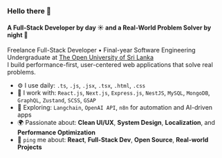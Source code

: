 ### Hello there 👋

#### A Full-Stack Developer by day ☀ and a Real-World Problem Solver by night 🌙

Freelance Full-Stack Developer • Final-year Software Engineering Undergraduate at [The Open University of Sri Lanka](https://www.ou.ac.lk)  
I build performance-first, user-centered web applications that solve real problems.

- ⚙️ I use daily: `.ts`, `.js`, `.jsx`, `.tsx`, `.html`, `.css`
- 🧠 I work with: `React.js`, `Next.js`, `Express.js`, `NestJS`, `MySQL`, `MongoDB`, `GraphQL`, `Zustand`, `SCSS`, `GSAP`
- 🤖 Exploring: `Langchain`, `OpenAI API`, `n8n` for automation and AI-driven apps
- 🌍 Passionate about: **Clean UI/UX**, **System Design**, **Localization**, and **Performance Optimization**
- 💬 `ping` me about: **React**, **Full-Stack Dev**, **Open Source**, **Real-world Projects**

